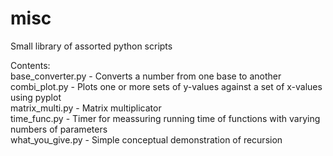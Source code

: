 # misc
Small library of assorted python scripts  
  
Contents:  
base_converter.py - Converts a number from one base to another  
combi_plot.py - Plots one or more sets of y-values against a set of x-values using pyplot  
matrix_multi.py - Matrix multiplicator  
time_func.py - Timer for meassuring running time of functions with varying numbers of parameters  
what_you_give.py - Simple conceptual demonstration of recursion  
